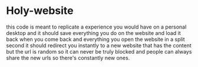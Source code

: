 # Holy-website
this code is meant to replicate a experience you would have on a personal desktop and it should save everything you do on the website and load it back when you come back and everything you open the website in a split second it should redirect you instantly to a new website that has the content but the url is random so it can never be truly blocked and people can always share the new urls so there's constantly new ones.
